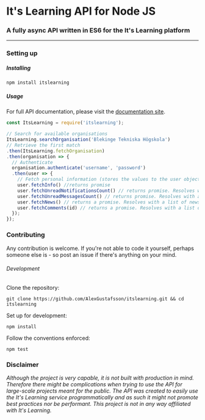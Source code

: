 # It's Learning API for Node JS
### A fully async API written in ES6 for the It's Learning platform
***

### Setting up

##### Installing

```
npm install itslearning
```

##### Usage

For full API documentation, please visit the [documentation site](https://alexgustafsson.github.io/itslearning/).

```JavaScript
const ItsLearning = require('itslearning');

// Search for available organisations
ItsLearning.searchOrganisation('Blekinge Tekniska Högskola')
// Retrieve the first match
.then(ItsLearning.fetchOrganisation)
.then(organisation => {
  // Authenticate
  organisation.authenticate('username', 'password')
  .then(user => {
    // Fetch personal information (stores the values to the user object)
    user.fetchInfo() //returns promise
    user.fetchUnreadNotificationsCount() // returns promise. Resolves with a count
    user.fetchUnreadMessagesCount() // returns promise. Resolves with a count
    user.fetchNews() // returns a promise. Resolves with a list of news
    user.fetchComments(id) // returns a promise. Resolves with a list of comments
  });
});
```

### Contributing

Any contribution is welcome. If you're not able to code it yourself, perhaps someone else is - so post an issue if there's anything on your mind.

###### Development

Clone the repository:
```
git clone https://github.com/AlexGustafsson/itslearning.git && cd itslearning
```

Set up for development:
```
npm install
```

Follow the conventions enforced:
```
npm test
```

### Disclaimer

_Although the project is very capable, it is not built with production in mind. Therefore there might be complications when trying to use the API for large-scale projects meant for the public. The API was created to easily use the It's Learning service programmatically and as such it might not promote best practices nor be performant. This project is not in any way affiliated with It's Learning._

